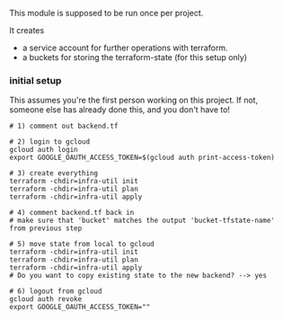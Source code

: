 This module is supposed to be run once per project.

It creates 
- a service account for further operations with terraform.
- a buckets for storing the terraform-state (for this setup only)


### initial setup
This assumes you're the first person working on this project. 
If not, someone else has already done this, and you don't have to!
```
# 1) comment out backend.tf

# 2) login to gcloud
gcloud auth login
export GOOGLE_OAUTH_ACCESS_TOKEN=$(gcloud auth print-access-token)

# 3) create everything
terraform -chdir=infra-util init
terraform -chdir=infra-util plan
terraform -chdir=infra-util apply

# 4) comment backend.tf back in
# make sure that 'bucket' matches the output 'bucket-tfstate-name' from previous step

# 5) move state from local to gcloud
terraform -chdir=infra-util init
terraform -chdir=infra-util plan
terraform -chdir=infra-util apply
# Do you want to copy existing state to the new backend? --> yes

# 6) logout from gcloud
gcloud auth revoke
export GOOGLE_OAUTH_ACCESS_TOKEN=""
```